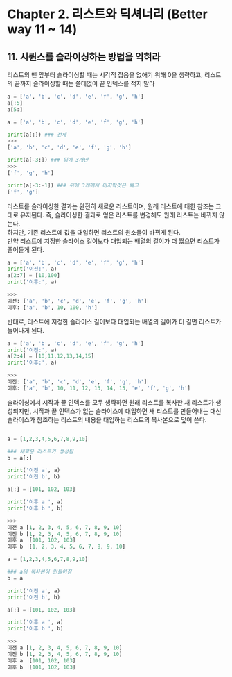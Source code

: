 # Chapter 2. 리스트와 딕셔너리 (Better way 11 ~ 14)

## 11. 시퀀스를 슬라이싱하는 방법을 익혀라
리스트의 맨 앞부터 슬라이싱할 때는 시각적 잡음을 없애기 위해 0을 생략하고, 리스트의 끝까지 슬라이싱할 때는 쓸데없이 끝 인덱스를 적지 말라
```python
a = ['a', 'b', 'c', 'd', 'e', 'f', 'g', 'h']
a[:5]
a[5:]
```
```python
a = ['a', 'b', 'c', 'd', 'e', 'f', 'g', 'h']

print(a[:]) ### 전체
>>> 
['a', 'b', 'c', 'd', 'e', 'f', 'g', 'h']

print(a[-3:]) ### 뒤에 3개만
>>>
['f', 'g', 'h']

print(a[-3:-1]) ### 뒤에 3개에서 마지막것은 빼고
['f', 'g']
```
리스트를 슬라이싱한 결과는 완전히 새로운 리스트이며, 원래 리스트에 대한 참조는 그대로 유지된다. 즉, 슬라이싱한 결과로 얻은 리스트를 변경해도 원래 리스트는 바뀌지 않는다.  
하지만, 기존 리스트에 값을 대입하면 리스트의 원소들이 바뀌게 된다.  
만약 리스트에 지정한 슬라이스 길이보다 대입되는 배열의 길이가 더 짧으면 리스트가 줄어들게 된다.
```python
a = ['a', 'b', 'c', 'd', 'e', 'f', 'g', 'h']
print('이전:', a)
a[2:7] = [10,100]
print('이후:', a)

>>>
이전: ['a', 'b', 'c', 'd', 'e', 'f', 'g', 'h']
이후: ['a', 'b', 10, 100, 'h']
```
반대로, 리스트에 지정한 슬라이스 길이보다 대입되는 배열의 길이가 더 길면 리스트가 늘어나게 된다.
```python
a = ['a', 'b', 'c', 'd', 'e', 'f', 'g', 'h']
print('이전:', a)
a[2:4] = [10,11,12,13,14,15]
print('이후:', a)

>>>
이전: ['a', 'b', 'c', 'd', 'e', 'f', 'g', 'h']
이후: ['a', 'b', 10, 11, 12, 13, 14, 15, 'e', 'f', 'g', 'h']
```
슬라이싱에서 시작과 끝 인덱스를 모두 생략하면 원래 리스트를 복사한 새 리스트가 생성되지만, 시작과 끝 인덱스가 없는 슬라이스에 대입하면 새 리스트를 만들어내는 대신 슬라이스가 참조하는 리스트의 내용을 대입하는 리스트의 복사본으로 덮어 쓴다.
```python

a = [1,2,3,4,5,6,7,8,9,10]

### 새로운 리스트가 생성됨
b = a[:]

print('이전 a', a)
print('이전 b', b)

a[:] = [101, 102, 103]

print('이후 a ', a) 
print('이후 b ', b) 

>>>
이전 a [1, 2, 3, 4, 5, 6, 7, 8, 9, 10]
이전 b [1, 2, 3, 4, 5, 6, 7, 8, 9, 10]
이후 a  [101, 102, 103]
이후 b  [1, 2, 3, 4, 5, 6, 7, 8, 9, 10]
```
```python
a = [1,2,3,4,5,6,7,8,9,10]

### a의 복사본이 만들어짐
b = a

print('이전 a', a)
print('이전 b', b)

a[:] = [101, 102, 103]

print('이후 a ', a) 
print('이후 b ', b) 

>>>
이전 a [1, 2, 3, 4, 5, 6, 7, 8, 9, 10]
이전 b [1, 2, 3, 4, 5, 6, 7, 8, 9, 10]
이후 a  [101, 102, 103]
이후 b  [101, 102, 103]
```